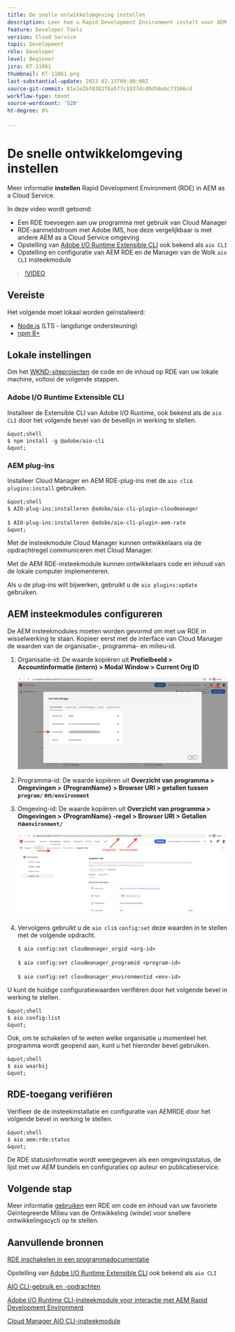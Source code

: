 ```yaml
---
title: De snelle ontwikkelomgeving instellen
description: Leer hoe u Rapid Development Environment instelt voor AEM as a Cloud Service.
feature: Developer Tools
version: Cloud Service
topic: Development
role: Developer
level: Beginner
jira: KT-11861
thumbnail: KT-11861.png
last-substantial-update: 2023-02-15T00:00:00Z
source-git-commit: 81e1e2bf0382f6a577c1037dcd0d58ebc73366cd
workflow-type: tm+mt
source-wordcount: '520'
ht-degree: 0%

---
```



# De snelle ontwikkelomgeving instellen

Meer informatie **instellen** Rapid Development Environment (RDE) in AEM as a Cloud Service.

In deze video wordt getoond:

- Een RDE toevoegen aan uw programma met gebruik van Cloud Manager
- RDE-aanmeldstroom met Adobe IMS, hoe deze vergelijkbaar is met andere AEM as a Cloud Service omgeving
- Opstelling van [Adobe I/O Runtime Extensible CLI](https://developer.adobe.com/runtime/docs/guides/tools/cli_install/) ook bekend als `aio CLI`
- Opstelling en configuratie van AEM RDE en de Manager van de Wolk `aio CLI` insteekmodule

>[!VIDEO](https://video.tv.adobe.com/v/3415490/?quality=12&learn=on)

## Vereiste

Het volgende moet lokaal worden geïnstalleerd:

- [Node.js](https://nodejs.org/en/) (LTS - langdurige ondersteuning)
- [npm 8+](https://docs.npmjs.com/)

## Lokale instellingen

Om het [WKND-siteprojecten](https://github.com/adobe/aem-guides-wknd#aem-wknd-sites-project) de code en de inhoud op RDE van uw lokale machine, voltooi de volgende stappen.

### Adobe I/O Runtime Extensible CLI

Installeer de Extensible CLI van Adobe I/O Runtime, ook bekend als de `aio CLI` door het volgende bevel van de bevellijn in werking te stellen.

    &quot;shell
    $ npm install -g @adobe/aio-cli
    &quot;

### AEM plug-ins

Installeer Cloud Manager en AEM RDE-plug-ins met de `aio cli`s `plugins:install` gebruiken.

    &quot;shell
    $ AIO-plug-ins:installeren @adobe/aio-cli-plugin-cloudmanager
    
    $ AIO-plug-ins:installeren @adobe/aio-cli-plugin-aem-rate
    &quot;

Met de insteekmodule Cloud Manager kunnen ontwikkelaars via de opdrachtregel communiceren met Cloud Manager.

Met de AEM RDE-insteekmodule kunnen ontwikkelaars code en inhoud van de lokale computer implementeren.

Als u de plug-ins wilt bijwerken, gebruikt u de `aio plugins:update` gebruiken.

## AEM insteekmodules configureren

De AEM insteekmodules moeten worden gevormd om met uw RDE in wisselwerking te staan. Kopieer eerst met de interface van Cloud Manager de waarden van de organisatie-, programma- en milieu-id.

1. Organisatie-id: De waarde kopiëren uit **Profielbeeld > Accountinformatie (intern) > Modal Window > Current Org ID**

   ![Organisatie-id](./assets/Org-ID.png)

1. Programma-id: De waarde kopiëren uit **Overzicht van programma > Omgevingen > {ProgramName} > Browser URI > getallen tussen `program/` en`/environment`**

1. Omgeving-id: De waarde kopiëren uit **Overzicht van programma > Omgevingen > {ProgramName} -regel > Browser URI > Getallen na`environment/`**

   ![Programma- en milieu-id](./assets/Program-Environment-Id.png)

1. Vervolgens gebruikt u de `aio cli`s `config:set` deze waarden in te stellen met de volgende opdracht.

   ```shell
   $ aio config:set cloudmanager_orgid <org-id>
   
   $ aio config:set cloudmanager_programid <program-id>
   
   $ aio config:set cloudmanager_environmentid <env-id>
   ```

U kunt de huidige configuratiewaarden verifiëren door het volgende bevel in werking te stellen.

    &quot;shell
    $ aio config:list
    &quot;

Ook, om te schakelen of te weten welke organisatie u momenteel het programma wordt geopend aan, kunt u het hieronder bevel gebruiken.

    &quot;shell
    $ aio waarbij
    &quot;

## RDE-toegang verifiëren

Verifieer de de insteekinstallatie en configuratie van AEMRDE door het volgende bevel in werking te stellen.

    &quot;shell
    $ aio aem:rde:status
    &quot;

De RDE statusinformatie wordt weergegeven als een omgevingsstatus, de lijst met _uw AEM_ bundels en configuraties op auteur en publicatieservice.

## Volgende stap

Meer informatie [gebruiken](./how-to-use.md) een RDE om code en inhoud van uw favoriete Geïntegreerde Milieu van de Ontwikkeling (winde) voor snellere ontwikkelingscycli op te stellen.


## Aanvullende bronnen

[RDE inschakelen in een programmadocumentatie](https://experienceleague.adobe.com/docs/experience-manager-cloud-service/content/implementing/developing/rapid-development-environments.html#enabling-rde-in-a-program)

Opstelling van [Adobe I/O Runtime Extensible CLI](https://developer.adobe.com/runtime/docs/guides/tools/cli_install/) ook bekend als `aio CLI`

[AIO CLI-gebruik en -opdrachten](https://github.com/adobe/aio-cli#usage)

[Adobe I/O Runtime CLI-insteekmodule voor interactie met AEM Rapid Development Environment](https://github.com/adobe/aio-cli-plugin-aem-rde#aio-cli-plugin-aem-rde)

[Cloud Manager AIO CLI-insteekmodule](https://github.com/adobe/aio-cli-plugin-cloudmanager)
